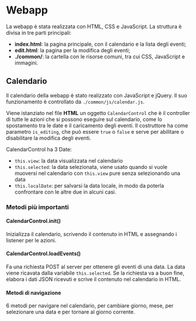 # Webapp
La webapp è stata realizzata con HTML, CSS e JavaScript. La struttura è divisa in tre parti principali:
- **index.html**: la pagina principale, con il calendario e la lista degli eventi;
- **edit.html**: la pagina per la modifica degli eventi;
- **./common/**: la cartella con le risorse comuni, tra cui CSS, JavaScript e immagini.

## Calendario
Il calendario della webapp è stato realizzato con JavaScript e jQuery. Il suo funzionamento è controllato da `./common/js/calendar.js`.

Viene istanziato nel file **HTML** un oggetto `CalendarControl` che è il controller di tutte le azioni che si possono eseguire sul calendario, come lo spostamento tra le date e il caricamento degli eventi.
Il costruttore ha come parametro `is_editing`, che può essere `true` o `false` e serve per abilitare o disabilitare la modifica degli eventi.

CalendarControl ha 3 Date:
- <code>this.view</code>: la data visualizzata nel calendario
- <code>this.selected</code>: la data selezionata, viene usato quando si vuole muoversi nel calendario con <code>this.view</code> pure senza selezionando una data
- <code>this.localDate</code>: per salvarsi la data locale, in modo da poterla confrontare con le altre due in alcuni casi.

### Metodi più importanti

#### CalendarControl.init()
Inizializza il calendario, scrivendo il contenuto in HTML e assegnando i listener per le azioni.

#### CalendarControl.loadEvents()
Fa una richiesta POST al server per ottenere gli eventi di una data. La data viene ricavata dalla variabile <code>this.selected</code>. Se la richiesta va a buon fine, elabora i dati JSON ricevuti e scrive il contenuto nel calendario in HTML.

#### Metodi di navigazione
6 metodi per navigare nel calendario, per cambiare giorno, mese, per selezionare una data e per tornare al giorno corrente.